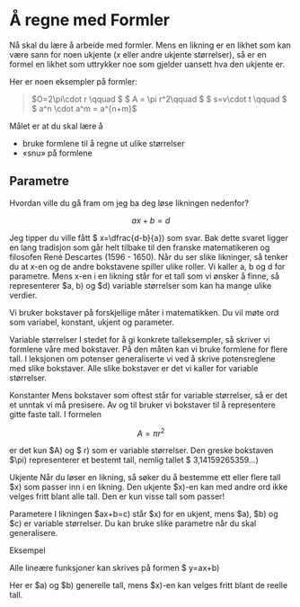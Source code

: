 # Å regne med Formler

Nå skal du lære å arbeide med formler. Mens en likning er en likhet som kan være sann for noen ukjente ($x$ eller andre ukjente størrelser), så er en formel en likhet som uttrykker noe som gjelder uansett hva den ukjente er. 

Her er noen eksempler på formler:

> $O=2\pi\cdot r \qquad $  $ A = \pi r^2\qquad $  $ s=v\cdot t \qquad $ $ a^n \cdot a^m = a^{n+m}$ 

Målet er at du skal lære å 

* bruke formlene til å regne ut ulike størrelser
* «snu» på formlene


## Parametre

Hvordan ville du gå fram om jeg ba deg løse likningen nedenfor?

$$ax+b=d$$

Jeg tipper du ville fått $ x=\dfrac{d-b}{a}\) som svar. Bak dette svaret ligger en lang tradisjon som går helt tilbake til den franske matematikeren og filosofen René Descartes  (1596 - 1650). Når du ser slike likninger, så tenker du at x-en og de andre bokstavene spiller ulike roller. Vi kaller a, b og d for parametre. Mens x-en i en likning står for et tall som vi ønsker å finne, så representerer $a, b\) og $d\) variable størrelser som kan ha mange ulike verdier. 

Vi bruker bokstaver på forskjellige måter i matematikken. Du vil møte ord som variabel, konstant, ukjent og parameter. 

Variable størrelser
I stedet for å gi konkrete talleksempler, så skriver vi formlene våre med bokstaver. På den måten kan vi bruke formlene for flere tall. I leksjonen om potenser generaliserte vi ved å skrive potensreglene med slike bokstaver. Alle slike bokstaver er det vi kaller for variable størrelser. 

Konstanter
Mens bokstaver som oftest står for variable størrelser, så er det et unntak vi må presisere. Av og til bruker vi bokstaver til å representere gitte faste tall. I formelen 

$$ A = \pi r^2$$

er det kun $A\) og $ r\) som er variable størrelser. Den greske bokstaven $\pi\) representerer et bestemt tall, nemlig tallet $ 3,14159265359...\) 

Ukjente
Når du løser en likning, så søker du å bestemme ett eller flere tall $x\) som passer inn i en likning. Den ukjente $x\)-en kan med andre ord ikke velges fritt blant alle tall. Den er kun visse tall som passer! 

Parametere
I likningen $ax+b=c\) står $x\) for en ukjent, mens $a\), $b\) og $c\) er variable størrelser. Du kan bruke slike parametre når du skal generalisere. 

Eksempel

Alle lineære funksjoner kan skrives på formen $ y=ax+b\) 

Her er $a\) og $b\) generelle tall, mens $x\)-en kan velges fritt blant de reelle tall. 